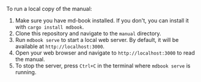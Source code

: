 To run a local copy of the manual:

1. Make sure you have md-book installed. If you don't, you can install it with `cargo install mdbook`.
2. Clone this repository and navigate to the `manual` directory.
3. Run `mdbook serve` to start a local web server. By default, it will be available at `http://localhost:3000`.
4. Open your web browser and navigate to `http://localhost:3000` to read the manual.
5. To stop the server, press `Ctrl+C` in the terminal where `mdbook serve` is running.

